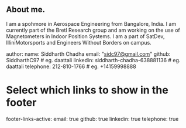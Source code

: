 ## About me.
I am a spohmore in Aerospace Engineering from Bangalore, India. I am currently part of the Bretl Research group and am working on the use of Magnetometers in Indoor Position Systems. I am a part of SatDev, IlliniMotorsports and Engineers Without Borders on campus.

author:
  name: Siddharth Chadha
  email: "sidc97@gmail.com"
  github: SiddharthC97    # eg. daattali
  linkedin: siddharth-chadha-638881136  # eg. daattali
  telephone: 212-810-1766   # eg. +14159998888
# Select which links to show in the footer
footer-links-active:
  email: true
  github: true
  linkedin: true
  telephone: true
